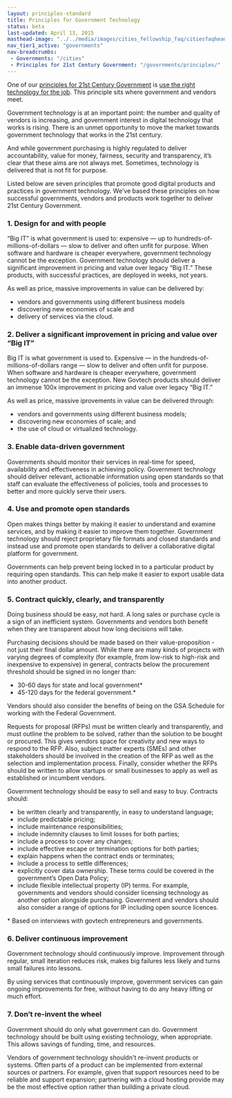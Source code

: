```yaml
---
layout: principles-standard
title: Principles for Government Technology
status: beta
last-updated: April 13, 2015
masthead-image: "../../media/images/cities_fellowship_faq/citiesfaqheader.jpg"
nav_tier1_active: "governments"
nav-breadcrumbs:
 - Governments: "/cities"
 - Principles for 21st Century Government: "/governments/principles/"
---
```


            
One of our [principles for 21st Century Government](/governments/principles/ "Principles for 21st Century Government") is [use the right technology for the job](/governments/principles/#procurement "Use the right technology for the job"). This principle sits where government and vendors meet. 

Government technology is at an important point: the number and quality of vendors is increasing, and government interest in digital technology that works is rising. There is an unmet opportunity to move the market towards government technology that works in the 21st century. 

And while government purchasing is highly regulated to deliver accountability, value for money, fairness, security and transparency, it’s clear that these aims are not always met. Sometimes, technology is delivered that is not fit for purpose.

Listed below are seven principles that promote good digital products and practices in government technology. We’ve based these principles on how successful governments, vendors and products work together to deliver 21st Century Government. 
    
### 1. Design for and with people

“Big IT” is what government is used to: expensive — up to hundreds-of-millions-of-dollars — slow to deliver and often unfit for purpose. When software and hardware is cheaper everywhere, government technology cannot be the exception. Government technology should deliver a significant improvement in pricing and value over legacy “Big IT.” These products, with successful practices, are deployed in weeks, not years. 

As well as price, massive  improvements in value can be delivered by:

*   vendors and governments using different business models
*   discovering new economies of scale and
*   delivery of services via the cloud. 

### 2. Deliver a significant improvement in pricing and value over “Big IT”

Big IT is what government is used to. Expensive — in the hundreds-of-millions-of-dollars range — slow to deliver and often unfit for purpose. When software and hardware is cheaper everywhere, government technology cannot be the exception. New Govtech products should deliver an immense  100x improvement in pricing and value over legacy “Big IT.”

As well as price, massive iprovements in value can be delivered through:

*	vendors and governments using different business models;
*	discovering new economies of scale; and 
*	the use of cloud or virtualized technology.

### 3. Enable data-driven government

Governments should monitor their services in real-time for speed, availability and effectiveness in achieving policy. Government technology should deliver relevant, actionable information using open standards so that staff can evaluate the effectiveness of policies, tools and processes to better and more quickly serve their users.

### 4. Use and promote open standards

Open makes things better by making it easier to understand and examine services, and by making it easier to improve them together. Government technology should reject proprietary file formats and closed standards and instead use and promote open standards to deliver a collaborative digital platform for government. 

Governments can help prevent being locked in to a particular product by requiring open standards. This can help make it easier to export usable data into another product. 

### 5. Contract quickly, clearly, and transparently 

Doing business should be easy, not hard. A long sales or purchase cycle is a sign of an inefficient system. Governments and vendors both benefit when they are transparent about how long decisions will take. 

Purchasing decisions should be made based on their value-proposition - not just their final dollar amount. While there are many kinds of projects with varying degrees of complexity (for example, from low-risk to high-risk and inexpensive to expensive) in general, contracts below the procurement threshold should be signed in no longer than:

*   30-60 days for state and local government* 
*   45-120 days for the federal government.*

Vendors should also consider the benefits of being on the GSA Schedule for working with the Federal Government. 

Requests for proposal (RFPs) must be written clearly and transparently, and must outline the problem to be solved, rather than the solution to be bought or procured. This gives vendors space for creativity and new ways to respond to the RFP. Also, subject matter experts (SMEs) and other stakeholders should be involved in the creation of the RFP as well as the selection and implementation process. Finally, consider whether the RFPs should be written to allow startups or small businesses to apply as well as established or incumbent vendors.

Government technology should be easy to sell and easy to buy. Contracts should:

*	be written clearly and transparently, in easy to understand language;
*   include predictable pricing;
*	include maintenance responsibilities;
*	include indemnity clauses to limit losses for both parties;
*	include a process to cover any changes;
*	include effective escape or termination options for both parties;
*	explain happens when the contract ends or terminates;
*	include a process to settle differences;
*   explicitly cover data ownership. These terms could be covered in the government’s Open Data Policy;
*	include flexible intellectual property (IP) terms. For example, governments and vendors should consider licensing technology as another option alongside purchasing. Government and vendors should also consider a range of options for IP including open source licences. 

&#42; Based on interviews with govtech entrepreneurs  and governments. 

### 6. Deliver continuous improvement

Government technology should continuously improve. Improvement through regular, small iteration reduces risk, makes big failures less likely and turns small failures into lessons. 

By using services that continuously improve, government services can gain ongoing improvements for free, without having to do any heavy lifting or much effort.

### 7. Don’t re-invent the wheel

Government should do only what government can do. Government technology should be built using existing technology, when appropriate. This allows savings of funding, time, and resources. 

Vendors of government technology shouldn't re-invent products or systems. Often parts of a product can be implemented from external sources or partners. For example, given that support resources need to be reliable and support expansion; partnering with a cloud hosting provide may be the most effective option rather than building a private cloud.



